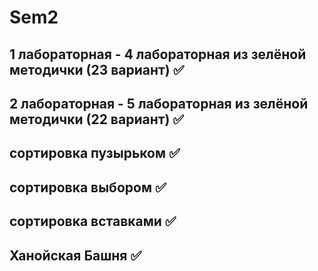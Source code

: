 # Sem2
## 1 лабораторная - 4 лабораторная из зелёной методички (23 вариант) ✅
## 2 лабораторная - 5 лабораторная из зелёной методички (22 вариант) ✅
## сортировка пузырьком ✅
## сортировка выбором ✅
## сортировка вставками ✅
## Ханойская Башня ✅
